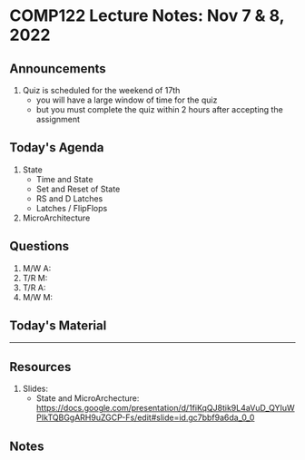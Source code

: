 # COMP122 Lecture Notes: Nov 7 & 8, 2022

## Announcements
   1. Quiz is scheduled for the weekend of 17th
      - you will have a large window of time for the quiz
      - but you must complete the quiz within 2 hours after accepting the assignment


## Today's Agenda
   1. State
      - Time and State
      - Set and Reset of State
      - RS and D Latches
      - Latches / FlipFlops
   1. MicroArchitecture


## Questions
   1. M/W A:
   1. T/R M: 
   1. T/R A:
   1. M/W M: 


## Today's Material



---
## Resources
   1. Slides:
      * State and MicroArchecture: https://docs.google.com/presentation/d/1fiKqQJ8tik9L4aVuD_QYIuWPIkTQBGgARH9uZGCP-Fs/edit#slide=id.gc7bbf9a6da_0_0


## Notes
